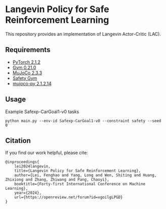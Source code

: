 # Langevin Policy for Safe Reinforcement Learning

This repository provides an implementation of Langevin Actor-Critic (LAC).


## Requirements
- [PyTorch 2.1.2](https://pytorch.org/)
- [Gym 0.21.0](https://github.com/openai/gym)
- [MuJoCo 2.3.3](https://github.com/deepmind/mujoco)
- [Safety Gym](https://github.com/openai/safety-gym.git)
- [mujoco-py 2.1.2.14](https://github.com/openai/mujoco-py)

## Usage
Example Safexp-CarGoal1-v0 tasks
```
python main.py --env-id Safexp-CarGoal1-v0 --constraint safety --seed 0
```

## Citation
If you find our work helpful, please cite:

    @inproceedings{
        lei2024langevin,
        title={Langevin Policy for Safe Reinforcement Learning},
        author={Lei, Fenghao and Yang, Long and Wen, Shiting and Huang, Zhixiong and Zhang, Zhiwang and Pang, Chaoyi},
        booktitle={Forty-first International Conference on Machine Learning},
        year={2024},
        url={https://openreview.net/forum?id=xgoilgLPGD}
    }